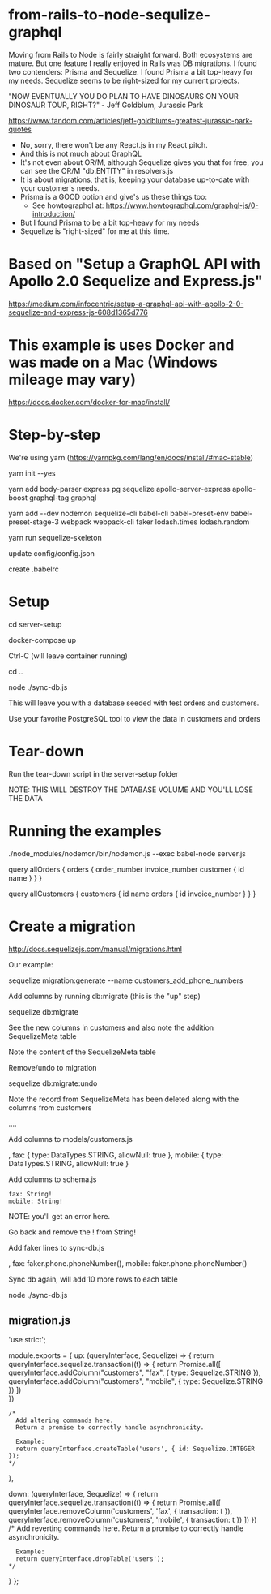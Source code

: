 # from-rails-to-node-sequlize-graphql
Moving from Rails to Node is fairly straight forward. Both ecosystems are mature. But one feature I really enjoyed in Rails was DB migrations. I found two contenders: Prisma and Sequelize. I found Prisma a bit top-heavy for my needs. Sequelize seems to be right-sized for my current projects.

"NOW EVENTUALLY YOU DO PLAN TO HAVE DINOSAURS ON YOUR DINOSAUR TOUR, RIGHT?" - Jeff Goldblum, Jurassic Park

https://www.fandom.com/articles/jeff-goldblums-greatest-jurassic-park-quotes

- No, sorry, there won't be any React.js in my React pitch.
- And this is not much about GraphQL
- It's not even about OR/M, although Sequelize gives you that for free, you can see the OR/M "db.ENTITY" in resolvers.js
- It is about migrations, that is, keeping your database up-to-date with your customer's needs.
- Prisma is a GOOD option and give's us these things too:
  - See howtographql at: https://www.howtographql.com/graphql-js/0-introduction/
- But I found Prisma to be a bit top-heavy for my needs
- Sequelize is "right-sized" for me at this time.

# Based on "Setup a GraphQL API with Apollo 2.0 Sequelize and Express.js"

https://medium.com/infocentric/setup-a-graphql-api-with-apollo-2-0-sequelize-and-express-js-608d1365d776

# This example is uses Docker and was made on a Mac (Windows mileage may vary)

https://docs.docker.com/docker-for-mac/install/

# Step-by-step

We're using yarn (https://yarnpkg.com/lang/en/docs/install/#mac-stable)

yarn init --yes

yarn add body-parser express pg sequelize apollo-server-express apollo-boost graphql-tag graphql

yarn add --dev nodemon sequelize-cli babel-cli babel-preset-env babel-preset-stage-3 webpack webpack-cli faker lodash.times lodash.random

yarn run sequelize-skeleton

update config/config.json

create .babelrc

# Setup

cd server-setup

docker-compose up

Ctrl-C (will leave container running)

cd ..

node ./sync-db.js

This will leave you with a database seeded with test orders and customers.

Use your favorite PostgreSQL tool to view the data in customers and orders

# Tear-down

Run the tear-down script in the server-setup folder

NOTE: THIS WILL DESTROY THE DATABASE VOLUME AND YOU'LL LOSE THE DATA

# Running the examples

./node_modules/nodemon/bin/nodemon.js --exec babel-node server.js

query allOrders {
  orders {
    order_number
    invoice_number
    customer {
      id
      name
    }
  }
}

query allCustomers {
  customers {
    id
    name
    orders {
      id
      invoice_number
    }
  }
}

# Create a migration

http://docs.sequelizejs.com/manual/migrations.html

Our example:

sequelize migration:generate --name customers_add_phone_numbers

Add columns by running db:migrate (this is the "up" step)

sequelize db:migrate

See the new columns in customers and also note the addition SequelizeMeta table

Note the content of the SequelizeMeta table

Remove/undo to migration

sequelize db:migrate:undo

Note the record from SequelizeMeta has been deleted along with the columns from customers


....

Add columns to models/customers.js

,
    fax: {
      type: DataTypes.STRING,
      allowNull: true
    },
    mobile: {
      type: DataTypes.STRING,
      allowNull: true
    }

Add columns to schema.js

    fax: String!
    mobile: String!

NOTE: you'll get an error here.

Go back and remove the ! from String!

Add faker lines to sync-db.js

,
      fax: faker.phone.phoneNumber(),
      mobile: faker.phone.phoneNumber()

Sync db again, will add 10 more rows to each table

node ./sync-db.js






migration.js
-----------------------

'use strict';

module.exports = {
  up: (queryInterface, Sequelize) => {
    return queryInterface.sequelize.transaction((t) => {
      return Promise.all([
        queryInterface.addColumn("customers", "fax", {
          type: Sequelize.STRING
        }),
        queryInterface.addColumn("customers", "mobile", {
          type: Sequelize.STRING
        })
      ])  
  })

    /*
      Add altering commands here.
      Return a promise to correctly handle asynchronicity.

      Example:
      return queryInterface.createTable('users', { id: Sequelize.INTEGER });
    */
  },

  down: (queryInterface, Sequelize) => {
      return queryInterface.sequelize.transaction((t) => {
          return Promise.all([
              queryInterface.removeColumn('customers', 'fax', { transaction: t }),
              queryInterface.removeColumn('customers', 'mobile', { transaction: t })
          ])
      })
    /*
      Add reverting commands here.
      Return a promise to correctly handle asynchronicity.

      Example:
      return queryInterface.dropTable('users');
    */
  }
};









